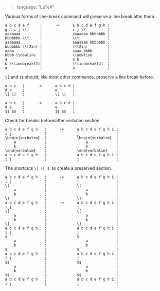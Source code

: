 > language: "LaTeX"

Various forms of line-break command will preserve a line break after them.

    a b c d e f     ¦      ->      a b c d e f g h ¦
    g h i j \\      ¦              i j \\          ¦
    aaaaaaa         ¦              aaaaaaa bbbbbbb ¦
    bbbbbbb \\*     ¦              \\*             ¦
    aaaaaaa         ¦              aaaaaaa bbbbbbb ¦
    bbbbbbb \\[2in] ¦              \\[2in]         ¦
    aaaa            ¦              aaaa bbbb       ¦
    bbbb \\newline  ¦              \\newline       ¦
    a               ¦              a b             ¦
    b \\linebreak[4]¦              \\linebreak[4]  ¦
    a               ¦              a               ¦

`\[` and `$$` should, like most other commands, preserve a line break before.

    a b c   ¦      ->      a b c d ¦
    d e     ¦              e       ¦
    \[ \]   ¦              \[ \]   ¦

    a b c   ¦      ->      a b c d ¦
    d e     ¦              e       ¦
    $$ $$   ¦              $$ $$   ¦

Check for breaks before/after verbatim section

    a b c d e f g h   ¦      ->      a b c d e f g h i ¦
    i j               ¦              j                 ¦
    \begin{verbatim}  ¦              \begin{verbatim}  ¦
        a             ¦                  a             ¦ 
        b             ¦                  b             ¦ 
    \end{verbatim}    ¦              \end{verbatim}    ¦
    a b c d e f g h   ¦              a b c d e f g h i ¦
    i j               ¦              j                 ¦


The shortcuts `\( \[ $ $$` create a preserved section.

    a b c d e f g h   ¦      ->      a b c d e f g h i ¦
    i j               ¦              j                 ¦
    \(                ¦              \(                ¦
        a             ¦                  a             ¦ 
        b             ¦                  b             ¦ 
    \)                ¦              \)                ¦
    a b c d e f g h   ¦      ->      a b c d e f g h i ¦
    i j               ¦              j                 ¦
    \[                ¦              \[                ¦
        a             ¦                  a             ¦ 
        b             ¦                  b             ¦ 
    \]                ¦              \]                ¦
    a b c d e f g h   ¦              a b c d e f g h i ¦
    i j               ¦              j                 ¦
    $                 ¦              $                 ¦
        a             ¦                  a             ¦ 
        b             ¦                  b             ¦ 
    $                 ¦              $                 ¦
    a b c d e f g h   ¦              a b c d e f g h i ¦
    i j               ¦              j                 ¦
    $$                ¦              $$                ¦
        a             ¦                  a             ¦ 
        b             ¦                  b             ¦ 
    $$                ¦              $$                ¦
    a b c d e f g h   ¦              a b c d e f g h i ¦
    i j               ¦              j                 ¦
